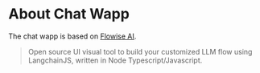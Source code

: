 # About Chat Wapp

The chat wapp is based on [Flowise AI](https://flowiseai.com/).

> Open source UI visual tool to build your customized LLM flow using LangchainJS, written in Node Typescript/Javascript.
